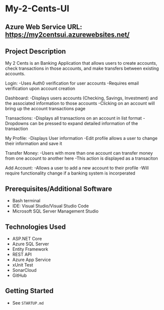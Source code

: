 # My-2-Cents-UI

## Azure Web Service URL: https://my2centsui.azurewebsites.net/

## Project Description
My 2 Cents is an Banking Application that allows users to create accounts, check transactions in those accounts, and make transfers between existing accounts.

Login:
-Uses Auth0 verification for user accounts
-Requires email verification upon account creation

Dashboard:
-Displays users accounts (Checking, Savings, Investment) and the associated information to those accounts
-Clicking on an account will bring up the account transactions page

Transactions:
-Displays all transactions on an account in list format
-Dropdowns can be pressed to expand detailed information of the transaction

My Profile:
-Displays User information
-Edit profile allows a user to change their information and save it

Transfer Money:
-Users with more than one account can transfer money from one account to another here
-This action is displayed as a transaciton

Add Account:
-Allows a user to add a new account to their profile
-Will require functionality change if a banking system is incorperated

## Prerequisites/Additional Software
- Bash terminal
- IDE: Visual Studio/Visual Studio Code
- Microsoft SQL Server Management Studio


## Technologies Used
- ASP.NET Core
- Azure SQL Server
- Entity Framework
- REST API
- Azure App Service
- xUnit Test
- SonarCloud
- GitHub

## Getting Started
- See `STARTUP.md`

